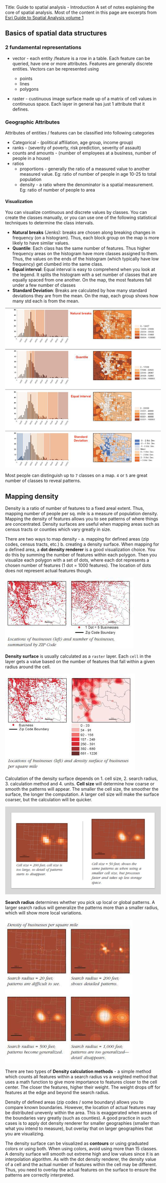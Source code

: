 Title: Guide to spatial analysis - Introduction
A set of notes explaining the core of spatial analysis. Most of the content in this page are excerpts from [Esri Guide to Spatial Analysis volume 1](https://esripress.esri.com/display/index.cfm?fuseaction=display&websiteID=22&moduleID=0)

## Basics of spatial data structures
### 2 fundamental representations
 * vector - each entity /feature is a row in a table. Each feature can be queried, have one or more attributes. Features are generally discrete entities. Vectors can be represented using
   * points
   * lines
   * polygons

 * raster - custinuous image surface made up of a matrix of cell values in continuous space. Each layer in general has just 1 attribute that it defines.

### Geographic Attributes
Attributes of entities / features can be classified into following categories
 - Categorical - (political affiliation, age group, income group)
 - ranks - (severity of poverty, risk prediction, severity of assault)
 - counts and amounts - (number of employees at a business, number of people in a house)
 - ratios
   - proportions - generally the ratio of a measured value to another measured value. Eg: ratio of number of people in age 10-25 to total population
   - density - a ratio where the denominator is a spatial measurement. Eg: ratio of number of people to area

#### Visualization
You can visualize continuous and discrete values by classes. You can create the classes manually, or you can use one of the following statistical techniques to determine the class intervals.

 - **Natural breaks** (Jenks): breaks are chosen along breaking changes in frequency (on a histogram). Thus, each block group on the map is more likely to have similar values.
 - **Quantile**: Each class has the same number of features. Thus higher frequency areas on the histogram have more classes assigned to them. Thus, the values on the ends of the histogram (which typically have low frequency) get clumbed into the same class.
 - **Equal interval**: Equal interval is easy to comprehend when you look at the legend. It splits the histogram with a set number of classes that are equally spaced from one another. On the map, the most features fall under a few number of classes
 - **Standard Deviation**: Breaks are calculated by how many standard deviations they are from the mean. On the map, each group shows how many std each is from the mean.

![map classification schemes](/images/map-classification-schemes.jpg)

Most people can distinguish up to `7` classes on a map. `4` or `5` are great number of classes to reveal patterns.

## Mapping density
Density is a ratio of number of features to a fixed areal extent. Thus, mapping number of people per sq. mile is a measure of population density. Mapping the density of features allows you to see patterns of where things are concentrated. Density surfaces are useful when mapping areas such as census tracts or counties which vary greatly in size.

There are two ways to map density - a. mapping for defined areas (zip codes, census tracts, etc.) b. creating a density surface. When mapping for a defined area, a **dot density renderer** is a good visualization choice. You do this by summing the number of features within each polygon. Then you visualize each polygon with a set of dots, where each dot represents a chosen number of features (1 dot = 1000 features). The location of dots does not represent actual features though.

![dot density renderer](/images/dot-density-renderer-1.jpg)

**Density surface** is usually calculated as a `raster` layer. Each `cell` in the layer gets a value based on the number of features that fall within a given radius around the cell.

![dot density vs surface](/images/dot-density-vs-density-surface.jpg)

Calculation of the density surface depends on 1. cell size, 2. search radius, 3. calculation method and 4. units. **Cell size** will determine how coarse or smooth the patterns will appear. The smaller the cell size, the smoother the surface, the longer the computation. A larger cell size will make the surface coarser, but the calculation will be quicker.

![effects of cell size on density surface](/images/cell-size-on-density-surface.jpg)

**Search radius** determines whether you pick up local or global patterns. A larger search radius will generalize the patterns more than a smaller radius, which will show more local variations.

![effects of search radius on density surface](/images/search-radius-on-density-surface.jpg)

There are two types of **Density calculation methods** - a simple method which counts all features within a search radius vs a weighted method that uses a math function to give more importance to features closer to the cell center. The closer the features, higher their weight. The weight drops off for features at the edge and beyond the search radius.

Density of defined areas (zip codes / some boundary) allows you to compare known boundaries. However, the location of actual features may be distributed unevenly within the area. This is exaggerated when areas of the boundaries vary greatly (such as counties). A good practice in such cases is to apply dot density renderer for smaller geographies (smaller than what you intend to measure), but overlay that on larger geographies that you are visualizing.

The density surface can be visualized as **contours** or using graduated colors or using both. When using colors, avoid using more than 15 classes. A density surface will smooth out extreme high and low values since it is an interpolation algorithm. As with the dot density renderer, the density value of a cell and the actual number of features within the cell may be different. Thus, you need to overlay the actual features on the surface to ensure the patterns are correctly interpreted.
